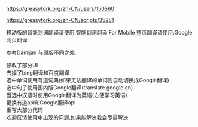 https://greasyfork.org/zh-CN/users/150560

https://greasyfork.org/zh-CN/scripts/35251

移动版的智能划词翻译请使用:智能划词翻译 For Mobile 整页翻译请使用:Google网页翻译

参考Damijan 与原版不同之处:

修改了部分UI<br>
去掉了bing翻译和百度翻译<br>
选中单词使用有道词典(如果无法翻译的单词则自动切换成Google翻译)<br>
选中句子使用国内版Google翻译(translate.google.cn)<br>
当选中汉语时使用Google翻译为英语(方便学习英语)<br>
更换有道api和Google翻译api<br>
重写大部分代码<br>
欢迎反馈使用中出现的问题,如果能解决我会尽量解决<br>
